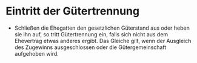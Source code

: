 # Eintritt der Gütertrennung

- Schließen die Ehegatten den gesetzlichen Güterstand aus oder heben sie ihn auf, so tritt Gütertrennung ein, falls sich nicht aus dem Ehevertrag etwas anderes ergibt. Das Gleiche gilt, wenn der Ausgleich des Zugewinns ausgeschlossen oder die Gütergemeinschaft aufgehoben wird.

